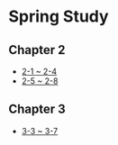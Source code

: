 # Spring Study

## Chapter 2
- [2-1 ~ 2-4](https://github.com/11STNEWBIE/spring-study/blob/master/chapter02/2-1~2-4.md)
- [2-5 ~ 2-8](https://github.com/11STNEWBIE/spring-study/blob/master/chapter02/2-5~2-8.md)

## Chapter 3
- [3-3 ~ 3-7](https://github.com/11STNEWBIE/spring-study/blob/master/chapter03/3-3~3-7.md)

